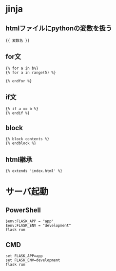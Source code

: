 # jinja
## htmlファイルにpythonの変数を扱う
```
{{ 変数名 }}
```
## for文
```
{% for a in b%}
{% for a in range(5) %}

{% endfor %}
```
## if文
```
{% if a == b %}
{% endif %}
```
## block
```
{% block contents %}
{% endblock %}
```
## html継承
```
{% extends 'index.html' %}
```
# サーバ起動
## PowerShell
```
$env:FLASK_APP = "app"
$env:FLASK_ENV = "development"
flask run
```
## CMD
```
set FLASK_APP=app
set FLASK_ENV=development
flask run
```
